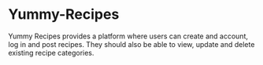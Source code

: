 # Yummy-Recipes
Yummy Recipes provides a platform where users can create and account, log in and post recipes. 
They should also be able to view, update and delete existing recipe categories.

